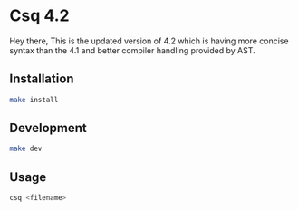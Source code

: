 # Csq 4.2

Hey there,
This is the updated version of 4.2 which is having more concise syntax than the 4.1 and better compiler handling provided by AST.

## Installation

```bash
make install
```

## Development

```bash
make dev
```

## Usage

```bash
csq <filename>
```
